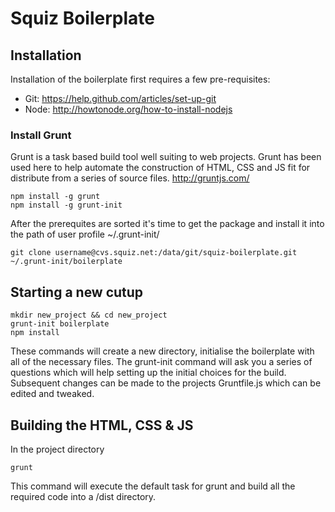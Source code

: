 # Squiz Boilerplate

## Installation

Installation of the boilerplate first requires a few pre-requisites:

* Git: https://help.github.com/articles/set-up-git
* Node: http://howtonode.org/how-to-install-nodejs

### Install Grunt

Grunt is a task based build tool well suiting to web projects. Grunt has been
used here to help automate the construction of HTML, CSS and JS fit for
distribute from a series of source files.
http://gruntjs.com/

```
npm install -g grunt
npm install -g grunt-init
```

After the prerequites are sorted it's time to get the package and install it into
the path of user profile ~/.grunt-init/

```
git clone username@cvs.squiz.net:/data/git/squiz-boilerplate.git ~/.grunt-init/boilerplate
```

## Starting a new cutup

```
mkdir new_project && cd new_project
grunt-init boilerplate
npm install
```

These commands will create a new directory, initialise the boilerplate
with all of the necessary files. The grunt-init command will ask you a series of
questions which will help setting up the initial choices for the build.
Subsequent changes can be made to the projects Gruntfile.js which can be edited
and tweaked.

## Building the HTML, CSS & JS

In the project directory
```
grunt
```

This command will execute the default task for grunt and build all the required
code into a /dist directory.